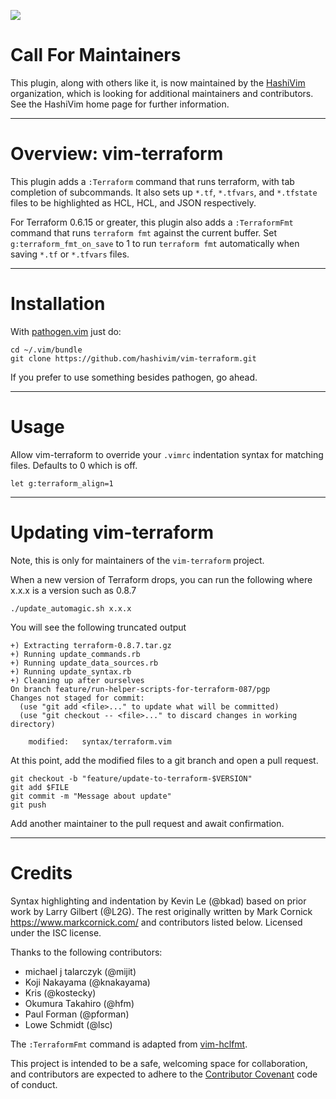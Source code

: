 [![](https://img.shields.io/badge/Supports%20Terraform%20Version-%3E%3D0.9.3-blue.svg)](https://github.com/hashicorp/terraform/blob/v0.9.3/CHANGELOG.md)

# Call For Maintainers

This plugin, along with others like it, is now maintained by the
[HashiVim](http://hashivim.github.io/) organization, which is looking for
additional maintainers and contributors. See the HashiVim home page for
further information.
- - - -
# Overview: vim-terraform

This plugin adds a `:Terraform` command that runs terraform, with tab
completion of subcommands. It also sets up `*.tf`, `*.tfvars`, and
`*.tfstate` files to be highlighted as HCL, HCL, and JSON respectively.

For Terraform 0.6.15 or greater, this plugin also adds a `:TerraformFmt`
command that runs `terraform fmt` against the current buffer. Set
`g:terraform_fmt_on_save` to 1 to run `terraform fmt` automatically when
saving `*.tf` or `*.tfvars` files.

- - - -
# Installation

With [pathogen.vim](https://github.com/tpope/vim-pathogen) just do:

    cd ~/.vim/bundle
    git clone https://github.com/hashivim/vim-terraform.git

If you prefer to use something besides pathogen, go ahead.

- - - -
# Usage

Allow vim-terraform to override your `.vimrc` indentation syntax for matching files. Defaults to 0 which is off.

    let g:terraform_align=1

- - - -
# Updating vim-terraform
Note, this is only for maintainers of the `vim-terraform` project.

When a new version of Terraform drops, you can run the following where x.x.x is a version such as 0.8.7

    ./update_automagic.sh x.x.x

You will see the following truncated output

    +) Extracting terraform-0.8.7.tar.gz
    +) Running update_commands.rb
    +) Running update_data_sources.rb
    +) Running update_syntax.rb
    +) Cleaning up after ourselves
    On branch feature/run-helper-scripts-for-terraform-087/pgp
    Changes not staged for commit:
      (use "git add <file>..." to update what will be committed)
      (use "git checkout -- <file>..." to discard changes in working directory)

	    modified:   syntax/terraform.vim

At this point, add the modified files to a git branch and open a pull request.

	git checkout -b "feature/update-to-terraform-$VERSION"
	git add $FILE
	git commit -m "Message about update"
	git push

Add another maintainer to the pull request and await confirmation.

- - - -
# Credits

Syntax highlighting and indentation by Kevin Le (@bkad) based on prior work by
Larry Gilbert (@L2G). The rest originally written by Mark Cornick
<https://www.markcornick.com/> and contributors listed below. Licensed under the
ISC license.

Thanks to the following contributors:

-   michael j talarczyk (@mijit)
-   Koji Nakayama (@knakayama)
-   Kris (@kostecky)
-   Okumura Takahiro (@hfm)
-   Paul Forman (@pforman)
-   Lowe Schmidt (@lsc)

The `:TerraformFmt` command is adapted from
[vim-hclfmt](https://github.com/fatih/vim-hclfmt/blob/master/autoload/fmt.vim).

This project is intended to be a safe, welcoming space for collaboration, and
contributors are expected to adhere to the [Contributor
Covenant](http://contributor-covenant.org) code of conduct.
